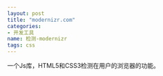 ```yaml
---
layout: post
title: "modernizr.com"
categories:
- 开发工具
name: 检测-modernizr
tags: css
---
```


一个Js库，HTML5和CSS3检测在用户的浏览器的功能。<!--break-->
